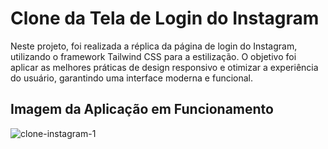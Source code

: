 # Clone da Tela de Login do Instagram

Neste projeto, foi realizada a réplica da página de login do Instagram, utilizando o framework Tailwind CSS para a estilização. 
O objetivo foi aplicar as melhores práticas de design responsivo e otimizar a experiência do usuário, garantindo uma interface moderna e funcional.

## Imagem da Aplicação em Funcionamento

![clone-instagram-1](https://github.com/user-attachments/assets/dd7b432d-6220-46b5-a5a4-51214046249f)
